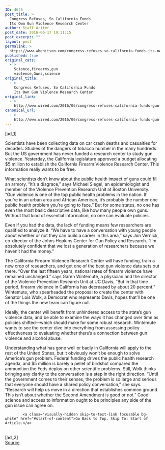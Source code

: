 ```yaml
---
ID: 4645
post_title: >
  Congress Refuses, So California Funds
  Its Own Gun Violence Research Center
author: Staff Writer
post_date: 2016-06-17 19:11:15
post_excerpt: ""
layout: post
permalink: >
  https://www.whenitson.com/congress-refuses-so-california-funds-its-own-gun-violence-research-center/
published: true
original_cats:
  - >
    Science,firearms,gun
    violence,Guns,science
original_title:
  - >
    Congress Refuses, So California Funds
    Its Own Gun Violence Research Center
original_link:
  - >
    http://www.wired.com/2016/06/congress-refuses-california-funds-gun-violence-research-center/
canonical_url:
  - >
    http://www.wired.com/2016/06/congress-refuses-california-funds-gun-violence-research-center/
---
```

 [ad_1]
<br><div id=""><p>Scientists have been collecting data on car crash deaths and casualties for decades. Studies of the dangers of tobacco number in the many hundreds. But the US government has never funded a research center to study gun violence. Yesterday, the California legislature approved a budget allocating $5 million to establish the California Firearm Violence Research Center. This information really wants to be free.</p>
<p>What scientists don’t know about the public health impact of guns could fill an armory. “It’s a disgrace,” says Michael Siegel, an epidemiologist and member of the Violence Prevention Research Unit at Boston University. “Gun violence is one of the top public health problems in the nation. If you’re in an urban area and African American, it’s probably the number one public health problem you’re going to face.” But for some states, no one has even the most basic descriptive data, like how many people own guns. Without that kind of essential information, no one can evaluate policies.</p>



<p>Even if you had the data, the lack of funding means few researchers are qualified to analyze it. “We have to have a conversation with young people about whether or not they can build a career in this area,” says Jon Vernick, co-director of the Johns Hopkins Center for Gun Policy and Research. “I’m absolutely confident that we lost a generation of researchers because we haven’t had the money.”</p>
<p>The California Firearm Violence Research Center will have funding, train a new crop of researchers, and get one of the best gun violence data sets out there. “Over the last fifteen years, national rates of firearm violence have remained unchanged.” says Garen Wintemute, a physician and the director of the Violence Prevention Research Unit at UC Davis. “But in that time period, firearm violence in California has decreased by about 20 percent.” Wintemute, who spearheaded the proposal to create the center with Senator Lois Wolk, a Democrat who represents Davis, hopes that’ll be one of the things the new team can figure out.</p>
<p>Ideally, the center will benefit from unhindered access to the state’s gun violence data, and be able to examine the ways it has changed over time as policies shifted—which should make for some robust research. Wintemute wants to see the center dive into everything from assessing policy effectiveness to evaluating whether there’s a connection between gun violence and alcohol abuse.</p>
<p>Understanding what has gone well or badly in California will apply to the rest of the United States, but it obviously won’t be enough to solve America’s gun problem. Federal funding drives the public health research agenda, and $5 million is barely a pellet of birdshot compared the ammunition the Feds deploy on other scientific problems. Still, Wolk thinks bringing any clarity to the conversation is a step in the right direction. “Until the government comes to their senses, the problem is so large and serious that everyone should have a shared policy conversation,” she says. “Research will help us move in a direction that establishes common ground. This isn’t about whether the Second Amendment is good or not.” Good science and access to information ought to be principles any side of the gun issue can agree on.</p>

			<a class="visually-hidden skip-to-text-link focusable bg-white" href="#start-of-content">Go Back to Top. Skip To: Start of Article.</a>

			
</div>
<br>[ad_2]
<br><a href="http://www.wired.com/2016/06/congress-refuses-california-funds-gun-violence-research-center/">Source </a>